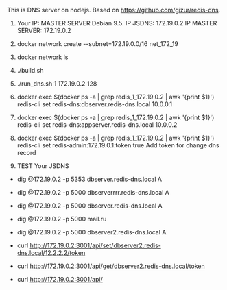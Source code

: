 This is DNS server on nodejs.
Based on https://github.com/gizur/redis-dns.


1) Your IP:
MASTER SERVER Debian 9.5.
IP JSDNS: 172.19.0.2
IP MASTER SERVER: 172.19.0.2

2) docker network create --subnet=172.19.0.0/16 net_172_19
3) docker network ls
4) ./build.sh
5) ./run_dns.sh 1 172.19.0.2 128

6) docker exec $(docker ps -a | grep redis_1_172.19.0.2 | awk '{print $1}') redis-cli set redis-dns:dbserver.redis-dns.local 10.0.0.1
7) docker exec $(docker ps -a | grep redis_1_172.19.0.2 | awk '{print $1}') redis-cli set redis-dns:appserver.redis-dns.local 10.0.0.2
8) docker exec $(docker ps -a | grep redis_1_172.19.0.2 | awk '{print $1}') redis-cli set redis-admin:172.19.0.1:token true
   Add token for change dns record

9) TEST Your JSDNS

 - dig @172.19.0.2 -p 5353 dbserver.redis-dns.local A
 - dig @172.19.0.2 -p 5000 dbserverrrr.redis-dns.local A
 - dig @172.19.0.2 -p 5000 dbserver.redis-dns.local A
 - dig @172.19.0.2 -p 5000  mail.ru
 - dig @172.19.0.2 -p 5000 dbserver2.redis-dns.local A

 - curl http://172.19.0.2:3001/api/set/dbserver2.redis-dns.local/12.2.2.2/token
 - curl http://172.19.0.2:3001/api/get/dbserver2.redis-dns.local/token
 - curl http://172.19.0.2:3001/api/
